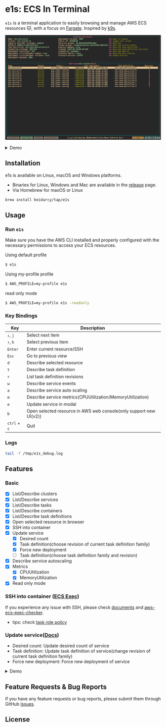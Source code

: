 # e1s: ECS In Terminal

`e1s` is a terminal application to easily browsing and manage AWS ECS resources 🐱, with a focus on [Fargate](https://aws.amazon.com/fargate). Inspired by [k9s](https://github.com/derailed/k9s).

![e1s](./docs/e1s.png)

<details>
  <summary>Demo</summary>

  ![e1s-demo](./docs/e1s-demo.gif)
</details>


## Installation

e1s is available on Linux, macOS and Windows platforms.

- Binaries for Linux, Windows and Mac are available in the [release](https://github.com/keidarcy/e1s/releases) page.
- Via Homebrew for maxOS or Linux

```bash
brew install keidarcy/tap/e1s
```

## Usage

### Run `e1s`

Make sure you have the AWS CLI installed and properly configured with the necessary permissions to access your ECS resources.

Using default profile

```bash
$ e1s
```

Using my-profile profile

```bash
$ AWS_PROFILE=my-profile e1s
```

read only mode

```bash
$ AWS_PROFILE=my-profile e1s -readonly
```

### Key Bindings

| Key | Description |
| --- | --- |
| `↓`, `j` | Select next item |
| `↑`, `k` | Select previous item |
| `Enter` | Enter current resource/SSH |
| `Esc` | Go to previous view |
| `d` | Describe selected resource |
| `t` | Describe task definition |
| `r` | List task definition revisions |
| `w` | Describe service events |
| `a` | Describe service auto scaling |
| `m` | Describe service metrics(CPUUtilization/MemoryUtilization) |
| `e` | Update service in modal |
| `b` | Open selected resource in AWS web console(only support new UI(v2)) |
| `ctrl` + `c` | Quit |

### Logs

```bash
tail -f /tmp/e1s_debug.log
```

## Features

### Basic

- [x] List/Describe clusters
- [x] List/Describe services
- [x] List/Describe tasks
- [x] List/Describe containers
- [x] List/Describe task definitions
- [x] Open selected resource in browser
- [x] SSH into container
- [x] Update service
  - [x] Desired count
  - [x] Task definition(choose revision of current task definition family)
  - [x] Force new deployment
  - [ ] Task definition(choose task definition family and revision)
- [x] Describe service autoscaling
- [x] Metrics
  - [x] CPUUtilization
  - [x] MemoryUtilization
- [x] Read only mode

### SSH into container ([ECS Exec](https://docs.aws.amazon.com/AmazonECS/latest/userguide/ecs-exec.html))

If you experience any issue with SSH, please check [documents](https://docs.aws.amazon.com/AmazonECS/latest/developerguide/ecs-exec.html#ecs-exec-enabling) and [aws-ecs-exec-checker](https://github.com/aws-containers/amazon-ecs-exec-checker).
- tips: check [task role policy](https://github.com/keidarcy/e1s/blob/master/tests/ecs.tf#L157-L168)

### Update service([Docs](https://docs.aws.amazon.com/AmazonECS/latest/APIReference/API_UpdateService.html))

- Desired count: Update desired count of service
- Task definition: Update task definition of service(change revision of current task definition family)
- Force new deployment: Force new deployment of service

<details>
  <summary>Demo</summary>

  ![service-update-demo](./docs/service-update-demo.gif)
</details>

## Feature Requests & Bug Reports

If you have any feature requests or bug reports, please submit them through GitHub [Issues](https://github.com/keidarcy/e1s/issues).

## License